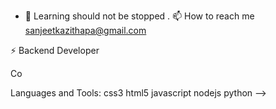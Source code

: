 - 🌱 Learning should not be stopped .
📫 How to reach me sanjeetkazithapa@gmail.com

⚡ Backend Developer

Co

Languages and Tools:
css3 html5 javascript nodejs python
-->
